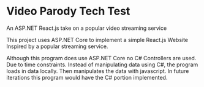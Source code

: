 # Video Parody Tech Test
An ASP.NET React.js take on a popular video streaming service

This project uses ASP.NET Core to implement a simple React.js Website Inspired by a popular streaming service.

Although this program does use ASP.NET Core no C# Controllers are used. Due to time constraints.
Instead of manipulating data using C#, the program loads in data locally. Then manipulates the data with javascript.
In future iterations this program would have the C# portion implemented.
